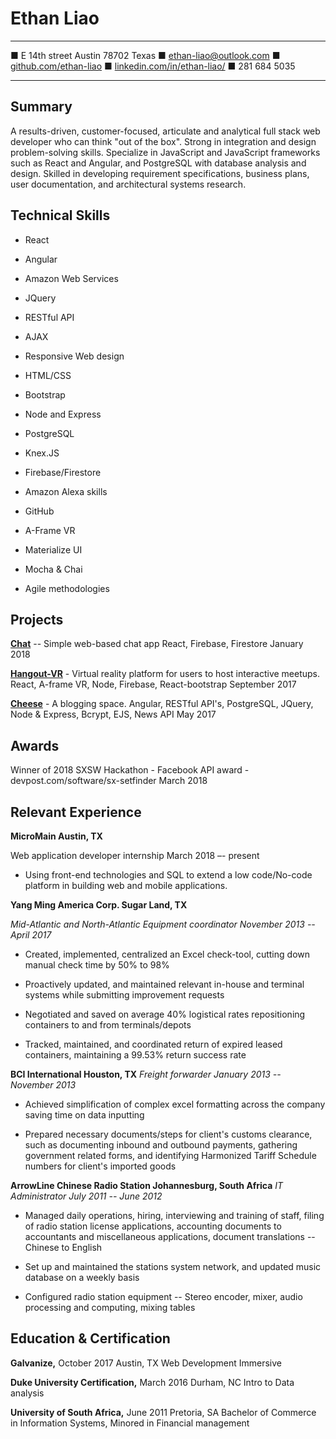 Ethan Liao
============
-----------------------------------------------  -----------------------------------------------------------------------
■ E 14th street Austin 78702 Texas  ■ ethan-liao@outlook.com
■ [github.com/ethan-liao](github.com/ethan-liao)
■ [linkedin.com/in/ethan-liao/](https://www.linkedin.com/in/ethan-liao/)
■ 281 684 5035
------------------------------------------------  ----------------------------------------------------------------------

## Summary

A results-driven, customer-focused, articulate and analytical full stack
web developer who can think "out of the box". Strong in integration and
design problem-solving skills. Specialize in JavaScript and JavaScript
frameworks such as React and Angular, and PostgreSQL with database
analysis and design. Skilled in developing requirement specifications,
business plans, user documentation, and architectural systems research.

## Technical Skills

-   React

-   Angular

-   Amazon Web Services

-   JQuery

-   RESTful API

-   AJAX

-   Responsive Web design

-   HTML/CSS

-   Bootstrap

-   Node and Express

-   PostgreSQL

-   Knex.JS

-   Firebase/Firestore

-   Amazon Alexa skills

-   GitHub

-   A-Frame VR

-   Materialize UI

-   Mocha & Chai

-   Agile methodologies

## Projects

  **[Chat](https://chat-1d858.firebaseapp.com/)** -- Simple web-based chat app                                                                       React, Firebase, Firestore                                                           January 2018
  
  **[Hangout-VR](https://github.com/0O7/Hangout-webVR)** - Virtual reality platform for users to host interactive meetups.                           React, A-frame VR, Node, Firebase, React-bootstrap                                    September 2017
  
  **[Cheese](https://github.com/0O7/Mountainbike_basics_Q1)** - A blogging space.                                                                    Angular, RESTful API's, PostgreSQL, JQuery, Node & Express, Bcrypt, EJS, News API     May 2017
  
## Awards 
Winner of 2018 SXSW Hackathon - Facebook API award - devpost.com/software/sx-setfinder		          March 2018

## Relevant Experience

**MicroMain			                   Austin, TX**

Web application developer internship						 	   March 2018 –- present
- Using front-end technologies and SQL to extend a low code/No-code platform in building web and mobile applications.

**Yang Ming America Corp. Sugar Land, TX**

*Mid-Atlantic and North-Atlantic Equipment coordinator November 2013 --
April 2017*

-   Created, implemented, centralized an Excel check-tool, cutting down
    manual check time by 50% to 98%

-   Proactively updated, and maintained relevant in-house and terminal
    systems while submitting improvement requests

-   Negotiated and saved on average 40% logistical rates repositioning
    containers to and from terminals/depots

-   Tracked, maintained, and coordinated return of expired leased
    containers, maintaining a 99.53% return success rate

**BCI International Houston, TX** 
*Freight forwarder January 2013 -- November 2013*

-   Achieved simplification of complex excel formatting across the
    company saving time on data inputting

-   Prepared necessary documents/steps for client's customs clearance,
    such as documenting inbound and outbound payments, gathering
    government related forms, and identifying Harmonized Tariff
    Schedule numbers for client's imported goods

**ArrowLine Chinese Radio Station Johannesburg, South Africa**
*IT Administrator July 2011 -- June 2012*

-   Managed daily operations, hiring, interviewing and training of
    staff, filing of radio station license applications, accounting
    documents to accountants and miscellaneous applications, document
    translations -- Chinese to English

-   Set up and maintained the stations system network, and updated music
    database on a weekly basis

-   Configured radio station equipment -- Stereo encoder, mixer, audio
    processing and computing, mixing tables

## Education & Certification

**Galvanize,** October 2017 Austin, TX Web Development Immersive 

**Duke University Certification,** March 2016 Durham, NC Intro to Data analysis


**University of South Africa,** June 2011 Pretoria, SA Bachelor of Commerce in
Information Systems, 
Minored in Financial management
